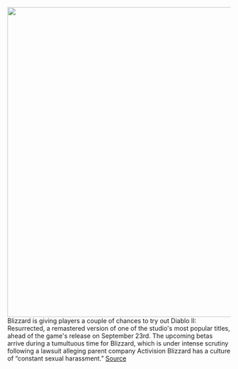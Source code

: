 <img src='https://cdn.vox-cdn.com/thumbor/L5Z_ptkW9gUqeCLi9yLv3V-sxD0=/0x0:3840x2160/1200x800/filters:focal(1613x773:2227x1387)/cdn.vox-cdn.com/uploads/chorus_image/image/69706171/D2R_StreetDate_5_2.0.png' width='700px' /><br/>
Blizzard is giving players a couple of chances to try out Diablo II: Resurrected, a remastered version of one of the studio's most popular titles, ahead of the game's release on September 23rd. The upcoming betas arrive during a tumultuous time for Blizzard, which is under intense scrutiny following a lawsuit alleging parent company Activision Blizzard has a culture of “constant sexual harassment.”
<a href='https://www.theverge.com/2021/8/10/22618775/diablo-ii-resurrected-open-beta-pc-xbox-series-x-s-one-ps5-ps4'> Source <a/>